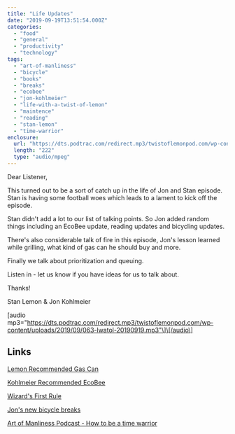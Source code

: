 ```yaml
---
title: "Life Updates"
date: "2019-09-19T13:51:54.000Z"
categories: 
  - "food"
  - "general"
  - "productivity"
  - "technology"
tags: 
  - "art-of-manliness"
  - "bicycle"
  - "books"
  - "breaks"
  - "ecobee"
  - "jon-kohlmeier"
  - "life-with-a-twist-of-lemon"
  - "maintence"
  - "reading"
  - "stan-lemon"
  - "time-warrior"
enclosure: 
  url: "https://dts.podtrac.com/redirect.mp3/twistoflemonpod.com/wp-content/uploads/2019/09/063-lwatol-20190919.mp3"
  length: "222"
  type: "audio/mpeg"
---
```


Dear Listener,

This turned out to be a sort of catch up in the life of Jon and Stan episode. Stan is having some football woes which leads to a lament to kick off the episode.

Stan didn't add a lot to our list of talking points. So Jon added random things including an EcoBee update, reading updates and bicycling updates.

There's also considerable talk of fire in this episode, Jon's lesson learned while grilling, what kind of gas can he should buy and more.

Finally we talk about prioritization and queuing.

Listen in - let us know if you have ideas for us to talk about.

Thanks!

Stan Lemon & Jon Kohlmeier

\[audio mp3="https://dts.podtrac.com/redirect.mp3/twistoflemonpod.com/wp-content/uploads/2019/09/063-lwatol-20190919.mp3"\]\[/audio\]

## Links

[Lemon Recommended Gas Can](https://amzn.to/30aiW6f)

[Kohlmeier Recommended EcoBee](https://amzn.to/34V5L8K)

[Wizard's First Rule](https://amzn.to/2NnO1xc)

[Jon's new bicycle breaks](https://amzn.to/32Vhd2G)

[Art of Manliness Podcast - How to be a time warrior](https://overcast.fm/+NS2w69m_8)
